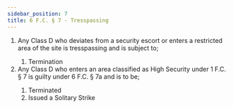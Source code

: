 ```yaml
---
sidebar_position: 7
title: 6 F.C. § 7 - Tresspassing
---
```


<ol>
	<li>Any Class D who deviates from a security escort or enters a restricted area of the site is tresspassing and is subject to;</li>
	<ol style={{'list-style' : 'lower-alpha'}}>
		<li>Termination</li>
	</ol>
	<li>Any Class D who enters an area classified as High Security under 1 F.C. § 7 is guilty under 6 F.C. § 7a and is to be;</li>
	<ol style={{'list-style' : 'lower-alpha'}}>
		<li>Terminated</li>
		<li>Issued a Solitary Strike</li>
	</ol>
</ol>